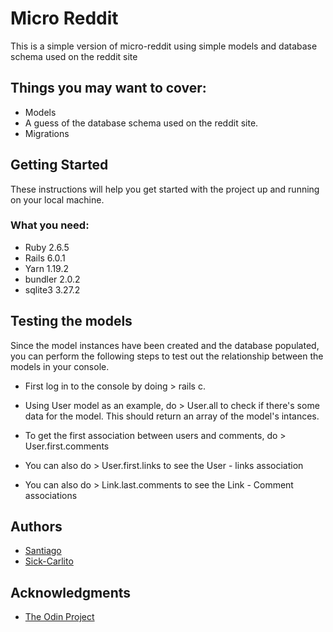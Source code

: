 # Micro Reddit

This is a simple version of micro-reddit using simple models and database schema used on the reddit site

## Things you may want to cover:
- Models
- A guess of the database schema used on the reddit site.
- Migrations

## Getting Started

These instructions will help you get started with the project up and running on your local machine.


### What you need:

- Ruby 2.6.5
- Rails 6.0.1
- Yarn 1.19.2
- bundler 2.0.2
- sqlite3 3.27.2


## Testing the models

Since the model instances have been created and the database populated, you can perform the following steps to test out the relationship between the models in your console.

- First log in to the console by doing > rails c.

- Using User model as an example, do > User.all to check if there's some data for the model. This should return an array of the model's intances.

- To get the first association between users and comments, do > User.first.comments

- You can also do > User.first.links to see the User - links association

- You can also do > Link.last.comments to see the Link - Comment associations

## Authors

- [Santiago](https://github.com/santiago-rodrig)
- [Sick-Carlito](https://github.com/Sick-Carlito)

## Acknowledgments

- [The Odin Project](https://www.theodinproject.com/courses/ruby-on-rails/lessons/building-with-active-record-ruby-on-rails)